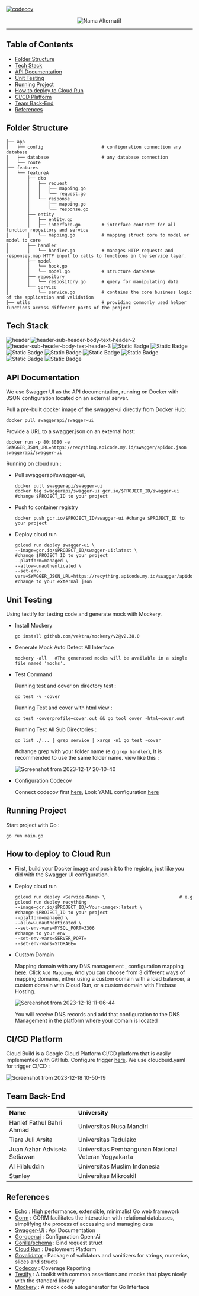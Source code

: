 [![codecov](https://codecov.io/gh/RecyThing/RecyThing-API/graph/badge.svg?token=ASZEGN68UP)](https://codecov.io/gh/RecyThing/RecyThing-API)

<p align="center">
  <img src="https://github.com/RecyThing/RecyThing-API/assets/66883583/ba81aec0-9b72-4633-a282-b20ac7c8a833" alt="Nama Alternatif">
</p>

---
## Table of Contents

- [Folder Structure](#folder-structure)
- [Tech Stack](#tech-stack)
- [API Documentation](#api-documentation)
- [Unit Testing](#unit-testing)
- [Running Project](#running-project)
- [How to deploy to Cloud Run](#how-to-deploy-to-cloud-run)
- [CI/CD Platform](#cicd-platform)
- [Team Back-End](#team-back-end)
- [References](#references)

## Folder Structure
```
├── app                            
│   ├── config                      # configuration connection any database
│   ├── database                    # any database connection
│   └── route                      
├── features
│   └── featureA
│       ├── dto                    
│       │   ├── request
│       │   │   ├── mapping.go
│       │   │   └── request.go
│       │   └── response
│       │       ├── mapping.go
│       │       └── response.go
│       ├── entity
│       │   ├── entity.go           
│       │   ├── interface.go        # interface contract for all function repository and service 
│       │   └── mapping.go          # mapping struct core to model or model to core
│       ├── handler
│       │   └── handler.go          # manages HTTP requests and responses.map HTTP input to calls to functions in the service layer.
│       ├── model
│       │   └── hook.go        
│       │   └── model.go            # structure database 
│       ├── repository
│       │   └── respository.go      # query for manipulating data
│       └── service
│           └── service.go          # contains the core business logic of the application and validation
├── utils                           # providing commonly used helper functions across different parts of the project
```
## Tech Stack
![header](https://github.com/RecyThing/RecyThing-API/assets/66883583/e358c9dd-ed14-4b24-8ec0-3d8ebbb40d65)
![header-sub-header-body-text-header-2](https://github.com/RecyThing/RecyThing-API/assets/66883583/57f609c9-3fbf-498e-840e-4744e2726fa1)
![header-sub-header-body-text-header-3](https://github.com/RecyThing/RecyThing-API/assets/66883583/f3c11700-2425-4b8d-b4d7-9010801f5832)
![Static Badge](https://img.shields.io/badge/RDS%20MYSQL-rds?style=for-the-badge&logo=amazonrds&logoColor=white&color=%234ba185)
![Static Badge](https://img.shields.io/badge/codecov-s?style=for-the-badge&logo=codecov&logoColor=white&color=%23F01F7A)
![Static Badge](https://img.shields.io/badge/mysql-s?style=for-the-badge&logo=mysql&logoColor=white&color=%234479A1)
![Static Badge](https://img.shields.io/badge/docker-s?style=for-the-badge&logo=docker&logoColor=white&color=%232496ED)
![Static Badge](https://img.shields.io/badge/cloudflare-s?style=for-the-badge&logo=cloudflare&logoColor=white&color=%23F38020)
![Static Badge](https://img.shields.io/badge/swagger-s?style=for-the-badge&logo=swagger&logoColor=%2385EA2D&color=black)
![Static Badge](https://img.shields.io/badge/openapi-s?style=for-the-badge&logo=openapiinitiative&logoColor=%2385EA2D&color=black)
![Static Badge](https://img.shields.io/badge/openai-s?style=for-the-badge&logo=openai&logoColor=white&color=%23412991)

## API Documentation

We use Swagger UI as the API documentation, running on Docker with JSON configuration located on an external server.

Pull a pre-built docker image of the swagger-ui directly from Docker Hub:
  ```
  docker pull swaggerapi/swagger-ui
  ```
Provide a URL to a swagger.json on an external host:
  ```
  docker run -p 80:8080 -e SWAGGER_JSON_URL=https://recything.apicode.my.id/swagger/apidoc.json swaggerapi/swagger-ui
  ```
Running on cloud run : 
  - Pull swaggerapi/swagger-ui,
    ```
    docker pull swaggerapi/swagger-ui
    docker tag swaggerapi/swagger-ui gcr.io/$PROJECT_ID/swagger-ui  #change $PROJECT_ID to your project
    ```
  - Push to container registry
    ```
    docker push gcr.io/$PROJECT_ID/swagger-ui #change $PROJECT_ID to your project
    ```
  - Deploy cloud run
    ```
    gcloud run deploy swagger-ui \
    --image=gcr.io/$PROJECT_ID/swagger-ui:latest \                                         #change $PROJECT_ID to your project
    --platform=managed \
    --allow-unauthenticated \
    --set-env-vars=SWAGGER_JSON_URL=https://recything.apicode.my.id/swagger/apidoc.json    #change to your external json
    ```
## Unit Testing

Using testify for testing code and generate mock with Mockery.

- Install Mockery
   ```
  go install github.com/vektra/mockery/v2@v2.38.0
  ```
- Generate Mock Auto Detect All Interface
  ```
  mockery -all   #The generated mocks will be available in a single file named 'mocks'.
  ```
- Test Command
  
  Running test and cover on directory test : 
  ```
  go test -v -cover   
  ```

  Running Test and cover with html view :
  ```
  go test -coverprofile=cover.out && go tool cover -html=cover.out
  ```

  Running Test All Sub Directories : 
  ```
  go list ./... | grep service | xargs -n1 go test -cover  
  ```
  #change grep with your folder name (e.g `grep handler`), It is recommended to use the same folder name.
  view like this :
 
  ![Screenshot from 2023-12-17 20-10-40](https://github.com/RecyThing/RecyThing-API/assets/66883583/ab647a0b-4c97-4c95-9400-b36897495296)
  
- Configuration Codecov

  Connect codecov first [here](https://app.codecov.io/), Look YAML configuration [here](https://github.com/RecyThing/RecyThing-API/blob/development/.github/workflows/codecov.yml)


## Running Project

Start project with Go :
```
go run main.go
```
## How to deploy to Cloud Run
  - First, build your Docker image and push it to the registry, just like you did with the Swagger UI configuration.
  - Deploy cloud run
    ```
    gcloud run deploy <Service-Name> \                            # e.g  gcloud run deploy recything
    --image=gcr.io/$PROJECT_ID/<Your-image>:latest \              #change $PROJECT_ID to your project
    --platform=managed \
    --allow-unauthenticated \
    --set-env-vars=MYSQL_PORT=3306                                #change to your env
    --set-env-vars=SERVER_PORT=  
    --set-env-vars=STORAGE=   
    ```

- Custom Domain

  Mapping domain with any DNS management , configuration mapping [here](https://console.cloud.google.com/run/domains). Click `Add Mapping`, And you can choose from 3 different ways of mapping domains, either using a custom domain with a load balancer, a custom domain with Cloud Run, or a custom domain with Firebase Hosting.

  ![Screenshot from 2023-12-18 11-06-44](https://github.com/RecyThing/RecyThing-API/assets/66883583/e8a32da4-0850-4ab1-87bf-d20e87dafda7)

  You will receive DNS records and add that configuration to the DNS Management in the platform where your domain is located


## CI/CD Platform
Cloud Build is a Google Cloud Platform CI/CD platform that is easily implemented with GitHub. Configure trigger [here](https://console.cloud.google.com/cloud-build/). We use cloudbuid.yaml for trigger CI/CD :

![Screenshot from 2023-12-18 10-50-19](https://github.com/RecyThing/RecyThing-API/assets/66883583/4635ccbe-7e4e-44b8-977b-b4e06bf5bba4)



## Team Back-End

| Name                           | University	                                         | 
| :----------------------------- | :--------------------------------------------------- | 
|	Hanief Fathul Bahri Ahmad      | Universitas Nusa Mandiri                              |	
|	Tiara Juli Arsita	             | Universitas Tadulako                                  |	
|	 Juan Azhar Adviseta Setiawan  | Universitas Pembangunan Nasional Veteran Yogyakarta   |	
|	Al Hilaluddin                  | Universitas Muslim Indonesia                          |	
|	Stanley	                       | Universitas Mikroskil                                 |	

## References

  - [Echo](https://echo.labstack.com/) : High performance, extensible, minimalist Go web framework
  - [Gorm](https://gorm.io/) : GORM facilitates the interaction with relational databases, simplifying the process of accessing and managing data
  - [Swagger-Ui](https://github.com/swagger-api/swagger-ui) : Api Documentation
  - [Go-openai](https://github.com/sashabaranov/go-openai) : Configuration Open-Ai
  - [Gorilla/schema](https://github.com/gorilla/schema) : Bind request struct
  - [Cloud Run](https://cloud.google.com/run?hl=id) : Deployment Platform
  - [Govalidator](https://github.com/asaskevich/govalidator) : Package of validators and sanitizers for strings, numerics, slices and structs
  - [Codecov](https://about.codecov.io/) : Coverage Reporting
  - [Testify](https://github.com/stretchr/testify) : A toolkit with common assertions and mocks that plays nicely with the standard library
  - [Mockery](https://github.com/vektra/mockery) : A mock code autogenerator for Go Interface







